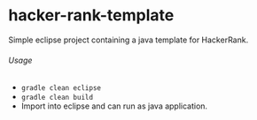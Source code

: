 # hacker-rank-template

Simple eclipse project containing a java template for HackerRank.

###### Usage

* `gradle clean eclipse`
* `gradle clean build`
* Import into eclipse and can run as java application.
